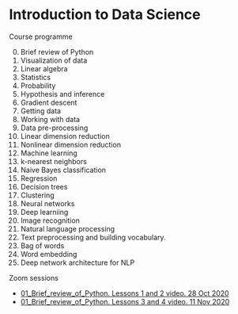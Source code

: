 # Introduction to Data Science

Course programme

0. Brief review of Python
0. Visualization of data
0. Linear algebra
0. Statistics
0. Probability
0. Hypothesis and inference
0. Gradient descent
0. Getting data
0. Working with data
0. Data pre-processing
0. Linear dimension reduction
0. Nonlinear dimension reduction
0. Machine learning
0. k-nearest neighbors
0. Naive Bayes classification
0. Regression
0. Decision trees
0. Clustering
0. Neural networks
0. Deep learniing
0. Image recognition
0. Natural language processing
0. Text preprocessing and building vocabulary.
0. Bag of words
0. Word embedding
0. Deep network architecture for NLP

Zoom sessions

- [01_Brief_review_of_Python. Lessons 1 and 2 video. 28 Oct 2020](https://drive.google.com/file/d/1uR_J3UKTWKaeXah56Ro9ReAN9miBywxE/view?usp=sharing)
- [01_Brief_review_of_Python. Lessons 3 and 4 video. 11 Nov 2020](https://drive.google.com/file/d/1Fl52XiTQlZgfaFYgJ8KcKza4Rk5amZPr/view?usp=sharing)
